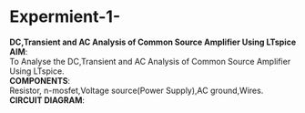 # **Expermient-1-**  
**DC,Transient and AC Analysis of Common Source Amplifier Using LTspice**  
**AIM**:  
To Analyse the DC,Transient and AC Analysis of Common Source Amplifier Using LTspice.  
**COMPONENTS**:  
Resistor, n-mosfet,Voltage source(Power Supply),AC ground,Wires.  
**CIRCUIT DIAGRAM**:  

